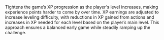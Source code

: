 Tightens the game’s XP progression as the player's level increases, making experience points harder to come by over time. XP earnings are adjusted to increase leveling difficulty, with reductions in XP gained from actions and increases in XP needed for each level based on the player’s main level. This approach ensures a balanced early game while steadily ramping up the challenge.
 